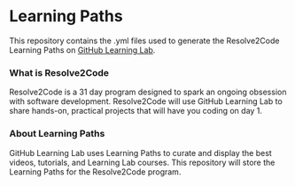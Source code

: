 # Learning Paths

This repository contains the .yml files used to generate the Resolve2Code Learning Paths on [GitHub Learning Lab](https://lab.github.com/).

### What is Resolve2Code

Resolve2Code is a 31 day program designed to spark an ongoing obsession with software development. Resolve2Code will use GitHub Learning Lab to share hands-on, practical projects that will have you coding on day 1. 

### About Learning Paths

GitHub Learning Lab uses Learning Paths to curate and display the best videos, tutorials, and Learning Lab courses. This repository will store the Learning Paths for the Resolve2Code program. 
